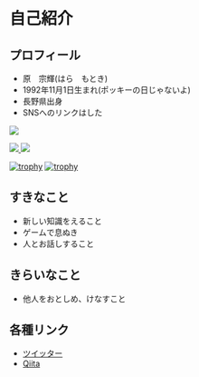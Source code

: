 # 自己紹介

## プロフィール
- 原　宗輝(はら　もとき)
- 1992年11月1日生まれ(ポッキーの日じゃないよ)
- 長野県出身
- SNSへのリンクはした

![](https://github-profile-summary-cards.vercel.app/api/cards/profile-details?username=hamo-ss&theme=monokai)

<a href="https://github.com/hamo-ss/github-readme-stats">
  <img src="https://github-readme-stats.vercel.app/api/top-langs/?username=hamo-ss&theme=cobalt" />
</a>
<a href="https://github.com/hamo-ss/github-readme-stats">
  <img src="https://github-readme-stats.vercel.app/api?username=hamo-ss&show_icons=true&theme=cobalt" />
</a>

[![trophy](https://github-profile-trophy.vercel.app/?username=hamo-ss)](https://github.com/ryo-ma/github-profile-trophy)
[![trophy](https://github-profile-trophy.vercel.app/?username=hamo-ss&theme=onedark)](https://github.com/ryo-ma/github-profile-trophy)

## すきなこと
- 新しい知識をえること
- ゲームで息ぬき
- 人とお話しすること

## きらいなこと
- 他人をおとしめ、けなすこと

## 各種リンク
- <a href="https://twitter.com/aquzikoua">ツイッター<a/>
- <a href="https://qiita.com/HAMO-ss">Qiita<a/>


<!--
**hamo-ss/hamo-ss** is a ✨ _special_ ✨ repository because its `README.md` (this file) appears on your GitHub profile.

Here are some ideas to get you started:

- 🔭 I’m currently working on ...
- 🌱 I’m currently learning ...
- 👯 I’m looking to collaborate on ...
- 🤔 I’m looking for help with ...
- 💬 Ask me about ...
- 📫 How to reach me: ...
- 😄 Pronouns: ...
- ⚡ Fun fact: ...
-->

